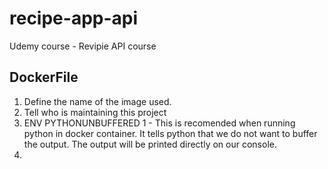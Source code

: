# recipe-app-api

Udemy course - Revipie API course

## DockerFile

1. Define the name of the image used.
2. Tell who is maintaining this project
3. ENV PYTHONUNBUFFERED 1 - This is recomended when running python in docker container. It tells python that we do not want to buffer the output. The output will be printed directly on our console.
4.
